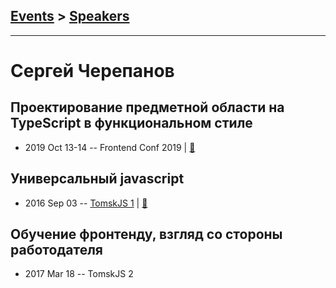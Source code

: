 ## [Events](../README.md) > [Speakers](../speakers.md)
---

# Сергей Черепанов

## Проектирование предметной области на TypeScript в функциональном стиле
- 2019 Oct 13-14 -- Frontend Conf 2019  | [:notebook:](https://drive.google.com/file/d/1tsptt7aRNJ3tWsGXHNhbJiRhHF_DDupo)  
## Универсальный javascript
- 2016 Sep 03 -- [TomskJS 1](https://www.youtube.com/watch?v=Y5RV5Ys0-00)  | [:notebook:](http://slides.com/julya_key09/deck#/)  
## Обучение фронтенду, взгляд со стороны работодателя
- 2017 Mar 18 -- TomskJS 2    
